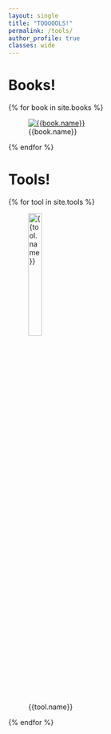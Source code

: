 ```yaml
---
layout: single
title: "TOOOOOLS!"
permalink: /tools/
author_profile: true
classes: wide
---
```


<h1>Books!</h1>
{% for book in site.books %}

<figure>
    <a href="{{book.url}}"><img src="{{book.img}}" alt="{{book.name}}"></a>
    <figcaption>{{book.name}}</figcaption>
</figure>

{% endfor %}

<h1> Tools!</h1>
{% for tool in site.tools %}
  
  <figure>
    <a href="{{tool.url}}"><img src="{{tool.img}}" alt="{{tool.name}}" width="25%"></a>
    <figcaption>{{tool.name}}</figcaption>
</figure>

{% endfor %}